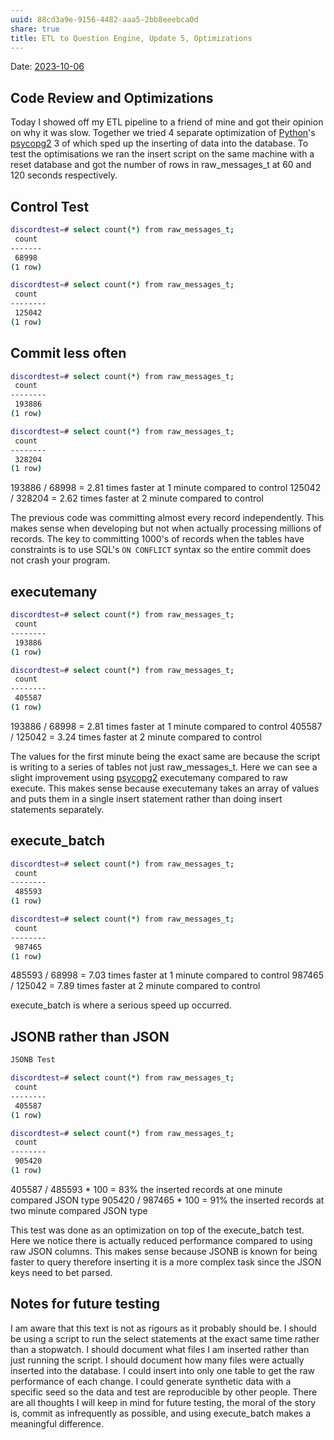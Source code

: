 ```yaml
---
uuid: 88cd3a9e-9156-4482-aaa5-2bb8eeebca0d
share: true
title: ETL to Question Engine, Update 5, Optimizations
---
```

Date: [2023-10-06](/undefined)

## Code Review and Optimizations

Today I showed off my ETL pipeline to a friend of mine and got their opinion on why it was slow. Together we tried 4 separate optimization of  [Python](/80428ac9-197a-4c70-9230-119cf9079782)'s [psycopg2](/undefined) 3 of which sped up the inserting of data into the database. To test the optimisations we ran the insert script on the same machine with a reset database and got the number of rows in raw_messages_t at 60 and 120 seconds respectively.

## Control Test

``` bash
discordtest=# select count(*) from raw_messages_t;
 count 
-------
 68998
(1 row)

discordtest=# select count(*) from raw_messages_t;
 count  
--------
 125042
(1 row)
```

## Commit less often

``` bash
discordtest=# select count(*) from raw_messages_t;
 count  
--------
 193886
(1 row)

discordtest=# select count(*) from raw_messages_t;
 count  
--------
 328204
(1 row)
```

193886 / 68998 = 2.81 times faster at 1 minute compared to control
125042 / 328204 = 2.62 times faster at 2 minute compared to control

The previous code was committing almost every record independently. This makes sense when developing but not when actually processing millions of records. The key to committing 1000's of records when the tables have constraints is to use SQL's `ON CONFLICT` syntax so the entire commit does not crash your program.

## executemany
``` bash
discordtest=# select count(*) from raw_messages_t;
 count  
--------
 193886
(1 row)

discordtest=# select count(*) from raw_messages_t;
 count  
--------
 405587
(1 row)
```

193886 / 68998 = 2.81 times faster at 1 minute compared to control
405587 / 125042 = 3.24 times faster at 2 minute compared to control

The values for the first minute being the exact same are because the script is writing to a series of tables not just raw_messages_t. Here we can see a slight improvement using [psycopg2](/undefined) executemany compared to raw execute. This makes sense because executemany takes an array of values and puts them in a single insert statement rather than doing insert statements separately.
## execute_batch

``` bash
discordtest=# select count(*) from raw_messages_t;
 count  
--------
 485593
(1 row)

discordtest=# select count(*) from raw_messages_t;
 count  
--------
 987465
(1 row)
```

485593 / 68998 = 7.03 times faster at 1 minute compared to control
987465 / 125042 = 7.89 times faster at 2 minute compared to control

execute_batch is where a serious speed up occurred. 
## JSONB rather than JSON

``` bash
JSONB Test

discordtest=# select count(*) from raw_messages_t;
 count  
--------
 405587
(1 row)

discordtest=# select count(*) from raw_messages_t;
 count  
--------
 905420
(1 row)
```

405587 / 485593 * 100 = 83% the inserted records at one minute compared JSON type
905420 / 987465 * 100 = 91% the inserted records at two minute compared JSON type

This test was done as an optimization on top of the execute_batch test. Here we notice there is actually reduced performance compared to using raw JSON columns. This makes sense because JSONB is known for being faster to query therefore inserting it is a more complex task since the JSON keys need to bet parsed.

## Notes for future testing

I am aware that this text is not as rigours as it probably should be. I should be using a script to run the select statements at the exact same time rather than a stopwatch. I should document what files I am inserted rather than just running the script. I should document how many files were actually inserted into the database. I could insert into only one table to get the raw performance of each change. I could generate synthetic data with a specific seed so the data and test are reproducible by other people. There are all thoughts I will keep in mind for future testing, the moral of the story is, commit as infrequently as possible, and using execute_batch makes a meaningful difference.